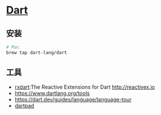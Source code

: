 # [Dart](https://www.dartlang.org/)

## 安装

```sh
# Mac
brew tap dart-lang/dart
```

## 工具

* [rxdart](https://github.com/ReactiveX/rxdart):The Reactive Extensions for Dart <http://reactivex.io>
* <https://www.dartlang.org/tools>
* <https://dart.dev/guides/language/language-tour>
* [dartpad](https://dartpad.dartlang.org/)
